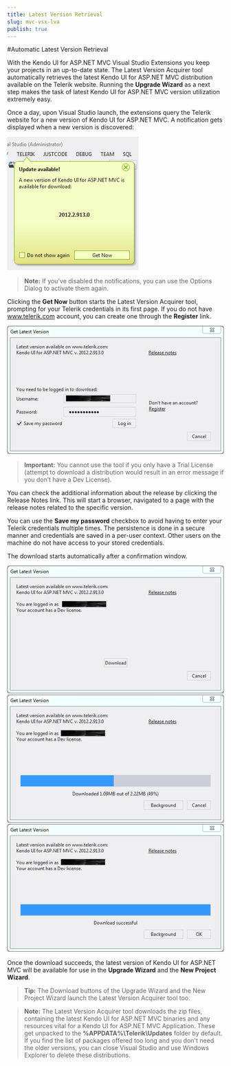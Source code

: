 ```yaml
---
title: Latest Version Retrieval
slug: mvc-vsx-lva
publish: true
---
```


#Automatic Latest Version Retrieval

With the Kendo UI for ASP.NET MVC Visual Studio Extensions you keep your projects in an up-to-date state. The Latest Version Acquirer tool automatically retrieves the latest Kendo UI for ASP.NET MVC distribution available on the Telerik website. Running the **Upgrade Wizard** as a next step makes the task of latest Kendo UI for ASP.NET MVC version utilization extremely easy.

Once a day, upon Visual Studio launch, the extensions query the Telerik website for a new version of Kendo UI for ASP.NET MVC. A notification gets displayed when a new version is discovered:

![Notification](images/notification.png)
 
> **Note:**
If you've disabled the notifications, you can use the Options Dialog to activate them again.

Clicking the **Get Now** button starts the Latest Version Acquirer tool, prompting for your Telerik credentials in its first page. If you do not have www.telerik.com account, you can create one through the **Register** link.
 
![Get latest version](images/lva1.png)

>**Important:**
You cannot use the tool if you only have a Trial License (attempt to download a distribution would result in an error message if you don’t have a Dev License).

You can check the additional information about the release by clicking the Release Notes link. This will start a browser, navigated to a page with the release notes related to the specific version.

You can use the **Save my password** checkbox to avoid having to enter your Telerik credentials multiple times. The persistence is done in a secure manner and credentials are saved in a per-user context. Other users on the machine do not have access to your stored credentials.

The download starts automatically after a confirmation window.
 
![Get latest version](images/lva2.png)
![Get latest version](images/lva3.png)
![Get latest version](images/lva4.png)
 
Once the download succeeds, the latest version of Kendo UI for ASP.NET MVC will be available for use in the **Upgrade Wizard** and the **New Project Wizard**.

>**Tip:**
The Download buttons of the Upgrade Wizard and the New Project Wizard launch the Latest Version Acquirer tool too.

>**Note:**
The Latest Version Acquirer tool downloads the zip files, containing the latest Kendo UI for ASP.NET MVC binaries and any resources vital for a Kendo UI for ASP.NET MVC Application. These get unpacked to the **%APPDATA%\Telerik\Updates** folder by default.
If you find the list of packages offered too long and you don't need the older versions, you can close Visual Studio and use Windows Explorer to delete these distributions.
